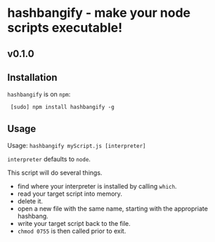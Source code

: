 # hashbangify - make your node scripts executable!

## v0.1.0

## Installation

`hashbangify` is on `npm`:

     [sudo] npm install hashbangify -g

## Usage

Usage: `hashbangify myScript.js [interpreter]`

`interpreter` defaults to `node`.

This script will do several things.

- find where your interpreter is installed by calling `which`.
- read your target script into memory.
- delete it.
- open a new file with the same name, starting with the appropriate hashbang.
- write your target script back to the file.
- `chmod 0755` is then called prior to exit.
